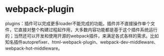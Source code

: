 # webpack-plugin

plugins：插件可以完成更多loader不能完成的功能。插件并不直接操作单个文件，它直接对整个构建过程起作用，大多数内容功能都是基于这个插件系统运行的；当然还可以开发和使用开源的webpack插件，来满足各式各样的需求。比如知名插件autoprefixer、html-webpack-plugin、webpack-dev-middleware、webpack-hot-middleware。

